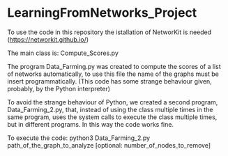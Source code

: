 # LearningFromNetworks_Project
To use the code in this repository the istallation of NetworKit is needed (https://networkit.github.io/)

The main class is: Compute_Scores.py

The program Data_Farming.py was created to compute the scores of a list of networks automatically, to use this file the name of the graphs must be insert programmatically. (This code has some strange behaviour given, probably, by the Python interpreter)

To avoid the strange behaviour of Python, we created a second program, Data_Farming_2.py, that, instead of using the class multiple times in the same program, uses the system calls to execute the class multiple times, but in different programs. In this way the code works fine.

To execute the code: python3 Data_Farming_2.py path_of_the_graph_to_analyze [optional: number_of_nodes_to_remove]

